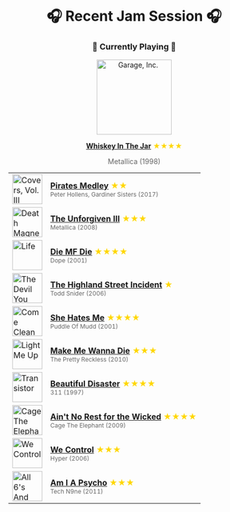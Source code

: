 <div align='center'>

# 🎧 Recent Jam Session 🎧

<h3>🎵 Currently Playing 🎵</h3>

<a href="https://open.spotify.com/track/3ZpWy5rBZv2aLQAldnmTsP"><img src="https://i.scdn.co/image/ab67616d0000b2737e1f85f69323acac962516c4" width="150" height="150" alt="Garage, Inc." /></a>

<b><a href="https://open.spotify.com/track/3ZpWy5rBZv2aLQAldnmTsP">Whiskey In The Jar</a></b><span style="color: gold;"> ★★★★</span>

<span style="color: #666;">Metallica (1998)</span>

<table style='margin: 0 auto; max-width: 550px;'>
<tr>
<td width="60"><a href="https://open.spotify.com/track/693bMFOSAQxhzWXuia1N11"><img src="https://i.scdn.co/image/ab67616d0000b27346c74c22d018aebb237eb464" width="60" height="60" alt="Covers, Vol. III" /></a></td>
<td><b><a href="https://open.spotify.com/track/693bMFOSAQxhzWXuia1N11">Pirates Medley</a></b> <span style="color: gold;"> ★★</span><br><span style="font-size: 12px; color: #666;">Peter Hollens, Gardiner Sisters (2017)</span></td>
</tr>
<tr>
<td width="60"><a href="https://open.spotify.com/track/6guXhXMAHU4QYaEsobnS6v"><img src="https://i.scdn.co/image/ab67616d0000b273dfe44d577f07e08564ec73ed" width="60" height="60" alt="Death Magnetic" /></a></td>
<td><b><a href="https://open.spotify.com/track/6guXhXMAHU4QYaEsobnS6v">The Unforgiven III</a></b> <span style="color: gold;"> ★★★</span><br><span style="font-size: 12px; color: #666;">Metallica (2008)</span></td>
</tr>
<tr>
<td width="60"><a href="https://open.spotify.com/track/5bU4KX47KqtDKKaLM4QCzh"><img src="https://i.scdn.co/image/ab67616d0000b2731aa2474909c648492bcf27ce" width="60" height="60" alt="Life" /></a></td>
<td><b><a href="https://open.spotify.com/track/5bU4KX47KqtDKKaLM4QCzh">Die MF Die</a></b> <span style="color: gold;"> ★★★★</span><br><span style="font-size: 12px; color: #666;">Dope (2001)</span></td>
</tr>
<tr>
<td width="60"><a href="https://open.spotify.com/track/14daOroAa2CmxeT1prZnOE"><img src="https://i.scdn.co/image/ab67616d0000b2736fede82146181a73665793d8" width="60" height="60" alt="The Devil You Know" /></a></td>
<td><b><a href="https://open.spotify.com/track/14daOroAa2CmxeT1prZnOE">The Highland Street Incident</a></b> <span style="color: gold;"> ★</span><br><span style="font-size: 12px; color: #666;">Todd Snider (2006)</span></td>
</tr>
<tr>
<td width="60"><a href="https://open.spotify.com/track/16DhvbuyvJob4Q9GHNYu2n"><img src="https://i.scdn.co/image/ab67616d0000b27353cf4c30b11cf78c7bf6b793" width="60" height="60" alt="Come Clean" /></a></td>
<td><b><a href="https://open.spotify.com/track/16DhvbuyvJob4Q9GHNYu2n">She Hates Me</a></b> <span style="color: gold;"> ★★★★</span><br><span style="font-size: 12px; color: #666;">Puddle Of Mudd (2001)</span></td>
</tr>
<tr>
<td width="60"><a href="https://open.spotify.com/track/2opyAm6zOyjR0An5LkblfN"><img src="https://i.scdn.co/image/ab67616d0000b273ded3790fc374ac8c641c27df" width="60" height="60" alt="Light Me Up" /></a></td>
<td><b><a href="https://open.spotify.com/track/2opyAm6zOyjR0An5LkblfN">Make Me Wanna Die</a></b> <span style="color: gold;"> ★★★</span><br><span style="font-size: 12px; color: #666;">The Pretty Reckless (2010)</span></td>
</tr>
<tr>
<td width="60"><a href="https://open.spotify.com/track/0LtsuNRz3IMRrHCYO9fKRk"><img src="https://i.scdn.co/image/ab67616d0000b273c86ab6207f7687c4d8c29587" width="60" height="60" alt="Transistor" /></a></td>
<td><b><a href="https://open.spotify.com/track/0LtsuNRz3IMRrHCYO9fKRk">Beautiful Disaster</a></b> <span style="color: gold;"> ★★★★</span><br><span style="font-size: 12px; color: #666;">311 (1997)</span></td>
</tr>
<tr>
<td width="60"><a href="https://open.spotify.com/track/3Pzh926pXggbMe2ZpXyMV7"><img src="https://i.scdn.co/image/ab67616d0000b273e4800c920780ac18d4ab6730" width="60" height="60" alt="Cage The Elephant (Expanded Edition)" /></a></td>
<td><b><a href="https://open.spotify.com/track/3Pzh926pXggbMe2ZpXyMV7">Ain't No Rest for the Wicked</a></b> <span style="color: gold;"> ★★★★</span><br><span style="font-size: 12px; color: #666;">Cage The Elephant (2009)</span></td>
</tr>
<tr>
<td width="60"><a href="https://open.spotify.com/track/2qUvjeZtzbhEFV4Yzev0fs"><img src="https://i.scdn.co/image/ab67616d0000b27370d9fedb964ec02475a25b83" width="60" height="60" alt="We Control" /></a></td>
<td><b><a href="https://open.spotify.com/track/2qUvjeZtzbhEFV4Yzev0fs">We Control</a></b> <span style="color: gold;"> ★★★</span><br><span style="font-size: 12px; color: #666;">Hyper (2006)</span></td>
</tr>
<tr>
<td width="60"><a href="https://open.spotify.com/track/1JTZqN0snbMSNtp59zveTs"><img src="https://i.scdn.co/image/ab67616d0000b2736a0b17b302637c4094433f09" width="60" height="60" alt="All 6's And 7's" /></a></td>
<td><b><a href="https://open.spotify.com/track/1JTZqN0snbMSNtp59zveTs">Am I A Psycho</a></b> <span style="color: gold;"> ★★★</span><br><span style="font-size: 12px; color: #666;">Tech N9ne (2011)</span></td>
</tr>
</table>
</div>

